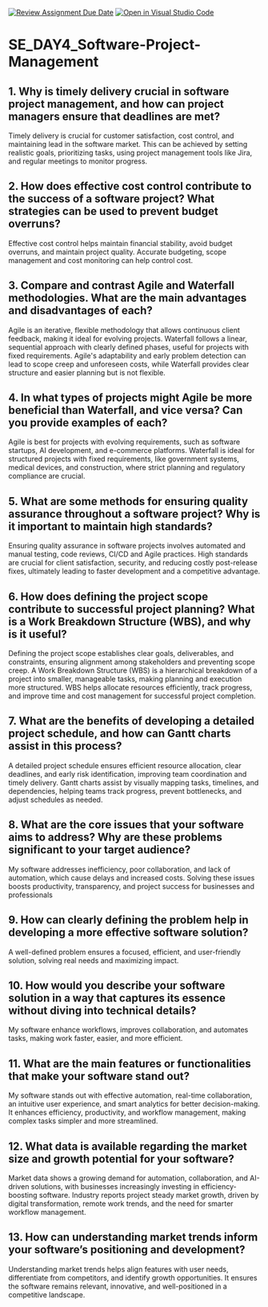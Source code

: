 [![Review Assignment Due Date](https://classroom.github.com/assets/deadline-readme-button-22041afd0340ce965d47ae6ef1cefeee28c7c493a6346c4f15d667ab976d596c.svg)](https://classroom.github.com/a/9pw6JKcu)
[![Open in Visual Studio Code](https://classroom.github.com/assets/open-in-vscode-2e0aaae1b6195c2367325f4f02e2d04e9abb55f0b24a779b69b11b9e10269abc.svg)](https://classroom.github.com/online_ide?assignment_repo_id=18466493&assignment_repo_type=AssignmentRepo)
# SE_DAY4_Software-Project-Management
## 1. Why is timely delivery crucial in software project management, and how can project managers ensure that deadlines are met?
Timely delivery is crucial for customer satisfaction, cost control, and maintaining lead in the software market. This can be achieved by setting realistic goals, prioritizing tasks, using project management tools like Jira, and regular meetings to monitor progress.

## 2. How does effective cost control contribute to the success of a software project? What strategies can be used to prevent budget overruns?
Effective cost control helps maintain financial stability, avoid budget overruns, and maintain project quality. Accurate budgeting, scope management and cost monitoring can help control cost. 

## 3. Compare and contrast Agile and Waterfall methodologies. What are the main advantages and disadvantages of each?
Agile is an iterative, flexible methodology that allows continuous client feedback, making it ideal for evolving projects. Waterfall follows a linear, sequential approach with clearly defined phases, useful for projects with fixed requirements. Agile's adaptability and early problem detection can lead to scope creep and unforeseen costs, while Waterfall provides clear structure and easier planning but is not flexible. 

## 4. In what types of projects might Agile be more beneficial than Waterfall, and vice versa? Can you provide examples of each?
Agile is best for projects with evolving requirements, such as software startups, AI development, and e-commerce platforms. Waterfall is ideal for structured projects with fixed requirements, like government systems, medical devices, and construction, where strict planning and regulatory compliance are crucial.

## 5. What are some methods for ensuring quality assurance throughout a software project? Why is it important to maintain high standards?
Ensuring quality assurance in software projects involves automated and manual testing, code reviews, CI/CD and Agile practices. High standards are crucial for client satisfaction, security, and reducing costly post-release fixes, ultimately leading to faster development and a competitive advantage. 

## 6. How does defining the project scope contribute to successful project planning? What is a Work Breakdown Structure (WBS), and why is it useful?
Defining the project scope establishes clear goals, deliverables, and constraints, ensuring alignment among stakeholders and preventing scope creep. A Work Breakdown Structure (WBS) is a hierarchical breakdown of a project into smaller, manageable tasks, making planning and execution more structured. WBS helps allocate resources efficiently, track progress, and improve time and cost management for successful project completion.

## 7. What are the benefits of developing a detailed project schedule, and how can Gantt charts assist in this process?
A detailed project schedule ensures efficient resource allocation, clear deadlines, and early risk identification, improving team coordination and timely delivery. Gantt charts assist by visually mapping tasks, timelines, and dependencies, helping teams track progress, prevent bottlenecks, and adjust schedules as needed. 

## 8. What are the core issues that your software aims to address? Why are these problems significant to your target audience?
My software addresses inefficiency, poor collaboration, and lack of automation, which cause delays and increased costs. Solving these issues boosts productivity, transparency, and project success for businesses and professionals

## 9. How can clearly defining the problem help in developing a more effective software solution?
A well-defined problem ensures a focused, efficient, and user-friendly solution, solving real needs and maximizing impact.

## 10. How would you describe your software solution in a way that captures its essence without diving into technical details?
My software enhance workflows, improves collaboration, and automates tasks, making work faster, easier, and more efficient. 

## 11. What are the main features or functionalities that make your software stand out?
My software stands out with effective automation, real-time collaboration, an intuitive user experience, and smart analytics for better decision-making. It enhances efficiency, productivity, and workflow management, making complex tasks simpler and more streamlined. 

## 12. What data is available regarding the market size and growth potential for your software?
Market data shows a growing demand for automation, collaboration, and AI-driven solutions, with businesses increasingly investing in efficiency-boosting software. Industry reports project steady market growth, driven by digital transformation, remote work trends, and the need for smarter workflow management.

## 13. How can understanding market trends inform your software’s positioning and development?
Understanding market trends helps align features with user needs, differentiate from competitors, and identify growth opportunities. It ensures the software remains relevant, innovative, and well-positioned in a competitive landscape.
